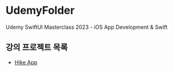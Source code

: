 # UdemyFolder
Udemy SwiftUI Masterclass 2023 - iOS App Development &amp; Swift
## 강의 프로젝트 목록
- [Hike App](https://github.com/Yimkeul/UdemyFolder/tree/main/Hike)
